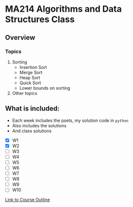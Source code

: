 # MA214 Algorithms and Data Structures Class

## Overview

### Topics

1. Sorting
   - Insertion Sort
   - Merge Sort
   - Heap Sort
   - Quick Sort
   - Lower bounds on sorting
2. Other topics

## What is included:

- Each week includes the psets, my solution code in `python`
- Also includes the solutions
- And class solutions

* [x] W1
* [x] W2
* [ ] W3
* [ ] W4
* [ ] W5
* [ ] W6
* [ ] W7
* [ ] W8
* [ ] W9
* [ ] W10

[Link to Course Outline](https://www.lse.ac.uk/resources/calendar2021-2022/courseGuides/MA/2021_MA214.htm)
